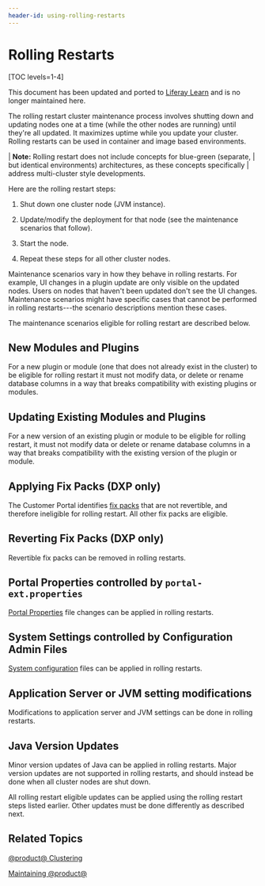 ```yaml
---
header-id: using-rolling-restarts
---
```


# Rolling Restarts

[TOC levels=1-4]

<aside class="alert alert-info">
  <span class="wysiwyg-color-blue120">This document has been updated and ported to <a href="https://learn.liferay.com/dxp/7.x/en/installation-and-upgrades/maintaining-a-liferay-dxp-installation/maintaining-clustered-installations/rolling-restarts.html">Liferay Learn</a> and is no longer maintained here.</span>
</aside>

The rolling restart cluster maintenance process involves shutting down and
updating nodes one at a time (while the other nodes are running) until they're
all updated. It maximizes uptime while you update your cluster. Rolling restarts
can be used in container and image based environments. 

| **Note:** Rolling restart does not include concepts for blue-green (separate,
| but identical environments) architectures, as these concepts specifically
| address multi-cluster style developments.

Here are the rolling restart steps:

1.  Shut down one cluster node (JVM instance). 

2.  Update/modify the deployment for that node (see the maintenance scenarios 
    that follow). 

3.  Start the node. 

4.  Repeat these steps for all other cluster nodes. 

Maintenance scenarios vary in how they behave in rolling restarts. For example,
UI changes in a plugin update are only visible on the updated nodes. Users on
nodes that haven't been updated don't see the UI changes. Maintenance scenarios
might have specific cases that cannot be performed in rolling restarts---the
scenario descriptions mention these cases. 

The maintenance scenarios eligible for rolling restart are described below. 

## New Modules and Plugins

For a new plugin or module (one that does not already exist in the cluster) to
be eligible for rolling restart it must not modify data, or delete or rename
database columns in a way that breaks compatibility with existing plugins or
modules. 

## Updating Existing Modules and Plugins

For a new version of an existing plugin or module to be eligible for rolling
restart, it must not modify data or delete or rename database columns in a way
that breaks compatibility with the existing version of the plugin or module. 

## Applying Fix Packs (DXP only)

The Customer Portal identifies
[fix packs](/docs/7-2/deploy/-/knowledge_base/d/maintaining-liferay)
that are not revertible, and therefore ineligible for rolling restart. All other
fix packs are eligible. 

## Reverting Fix Packs (DXP only)

Revertible fix packs can be removed in rolling restarts. 

## Portal Properties controlled by `portal-ext.properties`
 
[Portal Properties](@platform-ref@/7.2-latest/propertiesdoc/portal.properties.html) 
file changes can be applied in rolling restarts. 

## System Settings controlled by Configuration Admin Files

[System configuration](/docs/7-2/user/-/knowledge_base/u/understanding-system-configuration-files)
files can be applied in rolling restarts. 

## Application Server or JVM setting modifications

Modifications to application server and JVM settings can be done in rolling
restarts. 

## Java Version Updates

Minor version updates of Java can be applied in rolling restarts. Major version
updates are not supported in rolling restarts, and should instead be done when
all cluster nodes are shut down. 

All rolling restart eligible updates can be applied using the rolling restart
steps listed earlier. Other updates must be done differently as described next. 

## Related Topics

[@product@ Clustering](/docs/7-2/deploy/-/knowledge_base/d/liferay-clustering)

[Maintaining @product@](/docs/7-2/deploy/-/knowledge_base/d/maintaining-liferay)
